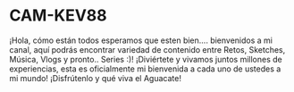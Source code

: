 # CAM-KEV88
¡Hola, cómo están todos esperamos que esten bien.... bienvenidos a mi canal, aquí podrás encontrar variedad de contenido entre Retos, Sketches, Música, Vlogs y pronto.. Series :)! ¡Diviértete y vivamos juntos millones de experiencias, esta es oficialmente mi bienvenida a cada uno de ustedes a mi mundo! ¡Disfrútenlo y qué viva el Aguacate!
